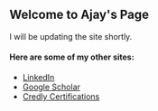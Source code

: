## Welcome to Ajay's Page

[comment]: <> (this is a test)

I will be updating the site shortly.

#### Here are some of my other sites:

- [LinkedIn](https://www.linkedin.com/in/ajayshrestha/)
- [Google Scholar](https://scholar.google.com/citations?user=wtBCz0QAAAAJ)
- [Credly Certifications](https://www.youracclaim.com/users/ajayshrestha/badges)


